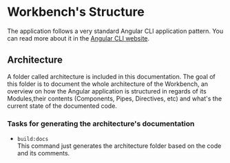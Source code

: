 # Workbench's Structure

The application follows a very standard Angular CLI application pattern.
You can read more about it in the [Angular CLI website](https://cli.angular.io/).

## Architecture

A folder called architecture is included in this documentation. The goal
of this folder is to document the whole architecture of the Workbench,
an overview on how the Angular application is structured in regards of 
its Modules,their contents (Components, Pipes, Directives, etc) and what's the
current state of the documented code.

### Tasks for generating the architecture's documentation

- `build:docs`<br>
    This command just generates the architecture folder based on the
    code and its comments.
